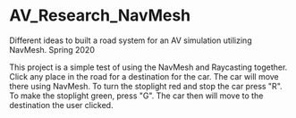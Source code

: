 # AV_Research_NavMesh
Different ideas to built a road system for an AV simulation utilizing NavMesh. Spring 2020

This project is a simple test of using the NavMesh and Raycasting together. Click any place in the road for a destination for the car. The car will move there using NavMesh. To turn the stoplight red and stop the car press "R". To make the stoplight green, press "G". The car then will move to the destination the user clicked.
